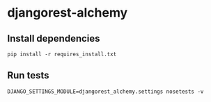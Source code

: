 djangorest-alchemy
==================

Install dependencies
--------------------
```
pip install -r requires_install.txt
```

Run tests
---------
```
DJANGO_SETTINGS_MODULE=djangorest_alchemy.settings nosetests -v
```



